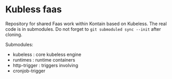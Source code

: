 # Kubless faas

Repository for shared Faas work within Kontain based on Kubeless. The real code is in submodules. Do not forget to `git submoduled sync --init` after cloning. 

Submodules: 

- kubeless : core kubeless engine
- runtimes : runtime containers
- http-trigger : triggers involving 
- cronjob-trigger

